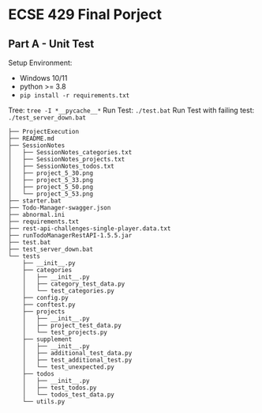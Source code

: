 
# ECSE 429 Final Porject
## Part A - Unit Test

Setup Environment:
- Windows 10/11
- python >= 3.8
- `pip install -r requirements.txt`
  
Tree:  `tree -I *__pycache__*`
Run Test: `./test.bat`
Run Test with failing test: `./test_server_down.bat`

    ├── ProjectExecution
    ├── README.md
    ├── SessionNotes
    │   ├── SessionNotes_categories.txt
    │   ├── SessionNotes_projects.txt
    │   ├── SessionNotes_todos.txt
    │   ├── project_5_30.png
    │   ├── project_5_33.png
    │   ├── project_5_50.png
    │   └── project_5_53.png
    ├── starter.bat
    ├── Todo-Manager-swagger.json
    ├── abnormal.ini
    ├── requirements.txt
    ├── rest-api-challenges-single-player.data.txt
    ├── runTodoManagerRestAPI-1.5.5.jar
    ├── test.bat
    ├── test_server_down.bat
    └── tests
        ├── __init__.py
        ├── categories
        │   ├── __init__.py
        │   ├── category_test_data.py
        │   └── test_categories.py
        ├── config.py
        ├── conftest.py
        ├── projects
        │   ├── __init__.py
        │   ├── project_test_data.py
        │   └── test_projects.py
        ├── supplement
        │   ├── __init__.py
        │   ├── additional_test_data.py
        │   ├── test_additional_test.py
        │   └── test_unexpected.py
        ├── todos
        │   ├── __init__.py
        │   ├── test_todos.py
        │   └── todos_test_data.py
        └── utils.py
